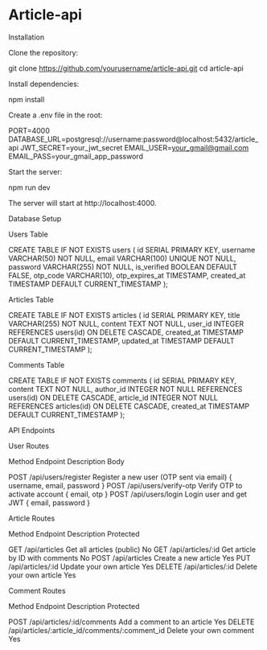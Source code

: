 # Article-api
Installation

Clone the repository:

git clone https://github.com/yourusername/article-api.git
cd article-api


Install dependencies:

npm install


Create a .env file in the root:

PORT=4000
DATABASE_URL=postgresql://username:password@localhost:5432/article_api
JWT_SECRET=your_jwt_secret
EMAIL_USER=your_gmail@gmail.com
EMAIL_PASS=your_gmail_app_password


Start the server:

npm run dev


The server will start at http://localhost:4000.

Database Setup

Users Table

CREATE TABLE IF NOT EXISTS users (
    id SERIAL PRIMARY KEY,
    username VARCHAR(50) NOT NULL,
    email VARCHAR(100) UNIQUE NOT NULL,
    password VARCHAR(255) NOT NULL,
    is_verified BOOLEAN DEFAULT FALSE,
    otp_code VARCHAR(10),
    otp_expires_at TIMESTAMP,
    created_at TIMESTAMP DEFAULT CURRENT_TIMESTAMP
);

Articles Table

CREATE TABLE IF NOT EXISTS articles (
    id SERIAL PRIMARY KEY,
    title VARCHAR(255) NOT NULL,
    content TEXT NOT NULL,
    user_id INTEGER REFERENCES users(id) ON DELETE CASCADE,
    created_at TIMESTAMP DEFAULT CURRENT_TIMESTAMP,
    updated_at TIMESTAMP DEFAULT CURRENT_TIMESTAMP
);

Comments Table

CREATE TABLE IF NOT EXISTS comments (
    id SERIAL PRIMARY KEY,
    content TEXT NOT NULL,
    author_id INTEGER NOT NULL REFERENCES users(id) ON DELETE CASCADE,
    article_id INTEGER NOT NULL REFERENCES articles(id) ON DELETE CASCADE,
    created_at TIMESTAMP DEFAULT CURRENT_TIMESTAMP
);

API Endpoints

User Routes

Method	Endpoint	Description	Body

POST	/api/users/register	Register a new user (OTP sent via email)	{ username, email, password }
POST	/api/users/verify-otp	Verify OTP to activate account	{ email, otp }
POST	/api/users/login	Login user and get JWT	{ email, password }

Article Routes

Method	Endpoint	Description	Protected

GET	/api/articles	Get all articles (public)	No
GET	/api/articles/:id	Get article by ID with comments	No
POST	/api/articles	Create a new article	Yes
PUT	/api/articles/:id	Update your own article	Yes
DELETE	/api/articles/:id	Delete your own article	Yes

Comment Routes

Method	Endpoint	Description	Protected

POST	/api/articles/:id/comments	Add a comment to an article	Yes
DELETE	/api/articles/:article_id/comments/:comment_id	Delete your own comment	Yes
